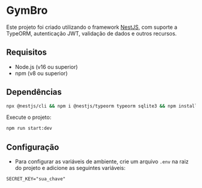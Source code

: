 # GymBro

Este projeto foi criado utilizando o framework [NestJS](https://nestjs.com/), com suporte a TypeORM, autenticação JWT, validação de dados e outros recursos.

## Requisitos

- Node.js (v16 ou superior)
- npm (v8 ou superior)

## Dependências

```bash
npx @nestjs/cli && npm i @nestjs/typeorm typeorm sqlite3 && npm install @nestjs/jwt passport-jwt @nestjs/passport passport bcrypt && npm install --save-dev @types/passport-jwt @types/bcrypt && npm install class-validator class-transformer && npm install @nestjs/mapped-types
```

Execute o projeto:

```bash
npm run start:dev
```

## Configuração

- Para configurar as variáveis de ambiente, crie um arquivo `.env` na raiz do projeto e adicione as seguintes variáveis:

```env
SECRET_KEY="sua_chave"
```
